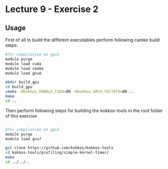 # Lecture 9 - Exercise 2
## Usage

First of all to build the different executables perform following camke build steps:

```bash
#for compilation on gpu3
module purge
module load cuda
module load cmake
module load gnu8

mkdir build_gpu
cd build_gpu
cmake -DKokkos_ENABLE_CUDA=ON -DKokkos_ARCH_VOLTA70=ON ..
make
cd ..
```

Then perform following steps for building the kokkos-tools in the root folder of this exercise

```bash

#for compilation on gpu3
module purge
module load gnu7

git clone https://github.com/kokkos/kokkos-tools
cd kokkos-tools/profiling/simple-kernel-timer/
make
cd ../../..
```